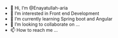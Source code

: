 - 👋 Hi, I’m @Enayatullah-aria
- 👀 I’m interested in Front end Development
- 🌱 I’m currently learning Spring boot and Angular
- 💞️ I’m looking to collaborate on ...
- 📫 How to reach me ...

<!---
Enayatullah-aria/Enayatullah-aria is a ✨ special ✨ repository because its `README.md` (this file) appears on your GitHub profile.
You can click the Preview link to take a look at your changes.
--->
